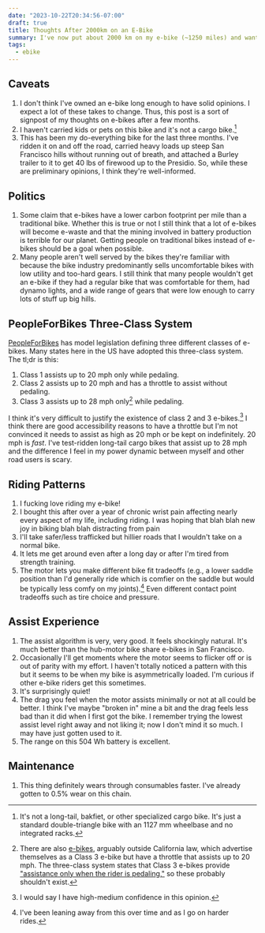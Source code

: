 ```yaml
---
date: "2023-10-22T20:34:56-07:00"
draft: true
title: Thoughts After 2000km on an E-Bike
summary: I've now put about 2000 km on my e-bike (~1250 miles) and want to write out my thoughts on an e-bike compared to a normal bike — the good and the bad.
tags:
  - ebike
---
```


## Caveats

1. I don't think I've owned an e-bike long enough to have solid opinions. I expect a lot of these takes to change. Thus, this post is a sort of signpost of my thoughts on e-bikes after a few months.
1. I haven't carried kids or pets on this bike and it's not a cargo bike.[^3]
1. This has been my do-everything bike for the last three months. I've ridden it on and off the road, carried heavy loads up steep San Francisco hills without running out of breath, and attached a Burley trailer to it to get 40 lbs of firewood up to the Presidio. So, while these are preliminary opinions, I think they're well-informed.

[^3]: It's not a long-tail, bakfiet, or other specialized cargo bike. It's just a standard double-triangle bike with an 1127 mm wheelbase and no integrated racks.

## Politics

1. Some claim that e-bikes have a lower carbon footprint per mile than a traditional bike. Whether this is true or not I still think that a lot of e-bikes will become e-waste and that the mining involved in battery production is terrible for our planet. Getting people on traditional bikes instead of e-bikes should be a goal when possible.
1. Many people aren't well served by the bikes they're familiar with because the bike industry predominantly sells uncomfortable bikes with low utility and too-hard gears. I still think that many people wouldn't get an e-bike if they had a regular bike that was comfortable for them, had dynamo lights, and a wide range of gears that were low enough to carry lots of stuff up big hills.

## PeopleForBikes Three-Class System

[PeopleForBikes](https://www.peopleforbikes.org/electric-bikes/policies-and-laws) has model legislation defining three different classes of e-bikes. Many states here in the US have adopted this three-class system. The tl;dr is this:

1. Class 1 assists up to 20 mph only while pedaling.
1. Class 2 assists up to 20 mph and has a throttle to assist without pedaling.
1. Class 3 assists up to 28 mph only[^1] while pedaling.

[^1]: There are also [e-bikes](https://www.specialized.com/us/en/haul-st/p/200057), arguably outside California law, which advertise themselves as a Class 3 e-bike but have a throttle that assists up to 20 mph. The three-class system states that Class 3 e-bikes provide ["assistance only when the rider is pedaling,"](https://peopleforbikes.cdn.prismic.io/peopleforbikes/26118e07-5b1b-4159-92eb-5bd5d684f9b2_E-Bike-Law-Primer_July+2023.pdf) so these probably shouldn't exist.

I think it's very difficult to justify the existence of class 2 and 3 e-bikes.[^2] I think there are good accessibility reasons to have a throttle but I'm not convinced it needs to assist as high as 20 mph or be kept on indefinitely. 20 mph is _fast_. I've test-ridden long-tail cargo bikes that assist up to 28 mph and the difference I feel in my power dynamic between myself and other road users is scary.

[^2]: I would say I have high-medium confidence in this opinion.

## Riding Patterns

1. I fucking love riding my e-bike!
1. I bought this after over a year of chronic wrist pain affecting nearly every aspect of my life, including riding. I was hoping that blah blah new joy in biking blah blah distracting from pain
1. I'll take safer/less trafficked but hillier roads that I wouldn't take on a normal bike.
1. It lets me get around even after a long day or after I'm tired from strength training.
1. The motor lets you make different bike fit tradeoffs (e.g., a lower saddle position than I'd generally ride which is comfier on the saddle but would be typically less comfy on my joints).[^4] Even different contact point tradeoffs such as tire choice and pressure.

## Assist Experience

1. The assist algorithm is very, very good. It feels shockingly natural. It's much better than the hub-motor bike share e-bikes in San Francisco.
1. Occasionally I'll get moments where the motor seems to flicker off or is out of parity with my effort. I haven't totally noticed a pattern with this but it seems to be when my bike is asymmetrically loaded. I'm curious if other e-bike riders get this sometimes.
1. It's surprisingly quiet!
1. The drag you feel when the motor assists minimally or not at all could be better. I think I've maybe "broken in" mine a bit and the drag feels less bad than it did when I first got the bike. I remember trying the lowest assist level right away and not liking it; now I don't mind it so much. I may have just gotten used to it.
1. The range on this 504 Wh battery is excellent.

[^4]: I've been leaning away from this over time and as I go on harder rides.

## Maintenance

1. This thing definitely wears through consumables faster. I've already gotten to 0.5% wear on this chain.
